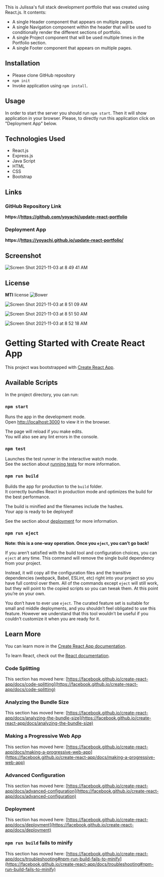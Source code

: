 This is Julissa's full stack development portfolio that was created using React.js. It contents:

* A single Header component that appears on multiple pages.
* A single Navigation component within the header that will be used to conditionally render the different sections of portfolio.
* A single Project component that will be used multiple times in the Portfolio section.
* A single Footer component that appears on multiple pages.

## Installation

* Please clone GitHub repository
* `npm init`
* Invoke application using `npm install`.

## Usage

In order to start the server you should run `npm start`.  Then it will show application in your browser. 
Please, to directly run this application click on "Deployment App" below.

## Technologies Used

* React.js
* Express.js
* Java Script
* HTML
* CSS
* Bootstrap

## Links

### GitHub Repository Link

**https://https://github.com/yoyachi/update-react-portfolio**

### Deployment App
**https://https://yoyachi.github.io/update-react-portfolio/**

## Screenshot
![Screen Shot 2021-11-03 at 8 49 41 AM](https://user-images.githubusercontent.com/69886471/140121258-5c004eae-6f76-43d5-946f-cafb241a7030.png)



## License

**MTI** license
![Bower](https://img.shields.io/bower/l/MI)

![Screen Shot 2021-11-03 at 8 51 09 AM](https://user-images.githubusercontent.com/69886471/140121486-d96faf87-4bee-4569-b468-1ee178d554f4.png)


![Screen Shot 2021-11-03 at 8 51 50 AM](https://user-images.githubusercontent.com/69886471/140121704-3ab9e0d0-9064-404b-9df6-5efa0b837cc2.png)


![Screen Shot 2021-11-03 at 8 52 18 AM](https://user-images.githubusercontent.com/69886471/140121833-f742b5d3-a695-48c5-a5e0-2e84d5db231c.png)


# Getting Started with Create React App

This project was bootstrapped with [Create React App](https://github.com/facebook/create-react-app).

## Available Scripts

In the project directory, you can run:

### `npm start`

Runs the app in the development mode.\
Open [http://localhost:3000](http://localhost:3000) to view it in the browser.

The page will reload if you make edits.\
You will also see any lint errors in the console.

### `npm test`

Launches the test runner in the interactive watch mode.\
See the section about [running tests](https://facebook.github.io/create-react-app/docs/running-tests) for more information.

### `npm run build`

Builds the app for production to the `build` folder.\
It correctly bundles React in production mode and optimizes the build for the best performance.

The build is minified and the filenames include the hashes.\
Your app is ready to be deployed!

See the section about [deployment](https://facebook.github.io/create-react-app/docs/deployment) for more information.

### `npm run eject`

**Note: this is a one-way operation. Once you `eject`, you can’t go back!**

If you aren’t satisfied with the build tool and configuration choices, you can `eject` at any time. This command will remove the single build dependency from your project.

Instead, it will copy all the configuration files and the transitive dependencies (webpack, Babel, ESLint, etc) right into your project so you have full control over them. All of the commands except `eject` will still work, but they will point to the copied scripts so you can tweak them. At this point you’re on your own.

You don’t have to ever use `eject`. The curated feature set is suitable for small and middle deployments, and you shouldn’t feel obligated to use this feature. However we understand that this tool wouldn’t be useful if you couldn’t customize it when you are ready for it.

## Learn More

You can learn more in the [Create React App documentation](https://facebook.github.io/create-react-app/docs/getting-started).

To learn React, check out the [React documentation](https://reactjs.org/).

### Code Splitting

This section has moved here: [https://facebook.github.io/create-react-app/docs/code-splitting](https://facebook.github.io/create-react-app/docs/code-splitting)

### Analyzing the Bundle Size

This section has moved here: [https://facebook.github.io/create-react-app/docs/analyzing-the-bundle-size](https://facebook.github.io/create-react-app/docs/analyzing-the-bundle-size)

### Making a Progressive Web App

This section has moved here: [https://facebook.github.io/create-react-app/docs/making-a-progressive-web-app](https://facebook.github.io/create-react-app/docs/making-a-progressive-web-app)

### Advanced Configuration

This section has moved here: [https://facebook.github.io/create-react-app/docs/advanced-configuration](https://facebook.github.io/create-react-app/docs/advanced-configuration)

### Deployment

This section has moved here: [https://facebook.github.io/create-react-app/docs/deployment](https://facebook.github.io/create-react-app/docs/deployment)

### `npm run build` fails to minify

This section has moved here: [https://facebook.github.io/create-react-app/docs/troubleshooting#npm-run-build-fails-to-minify](https://facebook.github.io/create-react-app/docs/troubleshooting#npm-run-build-fails-to-minify)
